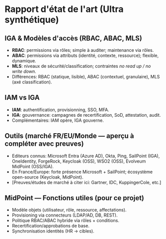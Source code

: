 # Rapport d'état de l'art (Ultra synthétique)

## IGA & Modèles d'accès (RBAC, ABAC, MLS)
- **RBAC**: permissions via rôles; simple à auditer; maintenance via rôles.
- **ABAC**: permissions via attributs (identité, contexte, ressource); flexible, dynamique.
- **MLS**: niveaux de sécurité/classification; contraintes *no read up / no write down*.
- Différences: RBAC (statique, lisible), ABAC (contextuel, granulaire), MLS (axé classification).

## IAM vs IGA
- **IAM**: authentification, provisionning, SSO, MFA.
- **IGA**: gouvernance: campagnes de recertification, SoD, attestation, audit.
- Complémentaires: IAM opère, IGA gouverne.

## Outils (marché FR/EU/Monde — aperçu **à compléter avec preuves**)
- Editeurs connus: Microsoft Entra (Azure AD), Okta, Ping, SailPoint (IGA), OneIdentity, ForgeRock, Keycloak (OSS), WSO2 (OSS), Evolveum MidPoint (OSS/IGA).
- En France/Europe: forte présence Microsoft + SailPoint; écosystème open-source (Keycloak, MidPoint).
- [Preuves/études de marché à citer ici: Gartner, IDC, KuppingerCole, etc.]

## MidPoint — Fonctions utiles (pour ce projet)
- Modèle objets (utilisateur, rôle, ressource, affectations).
- Provisioning via connecteurs (LDAP/AD, DB, REST).
- Politique RBAC/ABAC hybride via rôles + conditions.
- Recertification/approbations de base.
- Synchronisation identités (HR → cibles).
